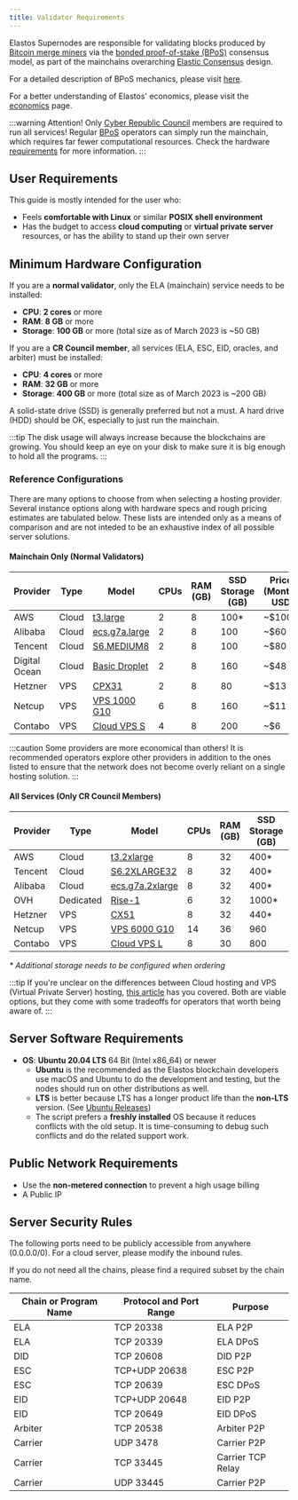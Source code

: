 ```yaml
---
title: Validator Requirements
---
```


Elastos Supernodes are responsible for validating blocks produced by [Bitcoin merge miners](/learn/mainchain/auxpow) via the [bonded proof-of-stake (BPoS)](/learn/mainchain/bpos) consensus model, as part of the mainchains overarching [Elastic Consensus](/learn/mainchain/intro/#elastic-consensus) design.

For a detailed description of BPoS mechanics, please visit [here](/learn/mainchain/bpos).

For a better understanding of Elastos' economics, please visit the [economics](/start/economics) page.

:::warning Attention!
Only [Cyber Republic Council](/start/governance/#council) members are required to run all services! Regular [BPoS](/learn/mainchain/bpos) operators can simply run the mainchain, which requires far fewer computational resources. Check the hardware [requirements](/nodes/requirements/#minimum-hardware-configuration) for more information.
:::

## User Requirements

This guide is mostly intended for the user who:

- Feels **comfortable with Linux** or similar **POSIX shell environment**
- Has the budget to access **cloud computing** or **virtual private server** resources, or has the ability to stand up their own server

## Minimum Hardware Configuration

If you are a **normal validator**, only the ELA (mainchain) service needs to be installed:

- **CPU**: **2 cores** or more
- **RAM**: **8 GB** or more
- **Storage**: **100 GB** or more (total size as of March 2023 is ~50 GB)

If you are a **CR Council member**, all services (ELA, ESC, EID, oracles, and arbiter) must be installed:

- **CPU**: **4 cores** or more
- **RAM**: **32 GB** or more
- **Storage**: **400 GB** or more (total size as of March 2023 is ~200 GB)

A solid-state drive (SSD) is generally preferred but not a must. A hard drive (HDD) should be OK, especially to just run the mainchain.

:::tip
The disk usage will always increase because the blockchains are growing. You should keep an eye on your disk to make sure it is big enough to hold all the programs.
:::

### Reference Configurations

There are many options to choose from when selecting a hosting provider. Several instance options along with hardware specs and rough pricing estimates are tabulated below. These lists are intended only as a means of comparison and are not inteded to be an exhaustive index of all possible server solutions.

<!-- markdown-link-check-disable -->

#### Mainchain Only (Normal Validators)

| Provider      | Type  | Model                                                                                                                | CPUs | RAM (GB) | SSD Storage (GB) | Price (Month) USD |
| ------------- | ----- | -------------------------------------------------------------------------------------------------------------------- | ---- | -------- | ---------------- | ----------------- |
| AWS           | Cloud | [t3.large](https://aws.amazon.com/ec2/instance-types/t3/)                                                            | 2    | 8        | 100\*            | ~$100             |
| Alibaba       | Cloud | [ecs.g7a.large](https://www.alibabacloud.com/product)                                                                | 2    | 8        | 100              | ~$60              |
| Tencent       | Cloud | [S6.MEDIUM8](https://www.tencentcloud.com/pricing)                                                                   | 2    | 8        | 100              | ~$80              |
| Digital Ocean | Cloud | [Basic Droplet](https://www.digitalocean.com/pricing/droplets)                                                       | 2    | 8        | 160              | ~$48              |
| Hetzner       | VPS   | [CPX31](https://www.hetzner.com/cloud)                                                                               | 2    | 8        | 80               | ~$13              |
| Netcup        | VPS   | [VPS 1000 G10](https://www.netcup.eu/bestellen/produkt.php?produkt=2996)                                             | 6    | 8        | 160              | ~$11              |
| Contabo       | VPS   | [Cloud VPS S](https://contabo.com/en/vps/vps-s-ssd/?image=ubuntu.267&qty=1&contract=1&storage-type=vps-s-200-gb-ssd) | 4    | 8        | 200              | ~$6               |

:::caution Some providers are more economical than others!
It is recommended operators explore other providers in addition to the ones listed to ensure that the network does not become overly reliant on a single hosting solution.
:::

#### All Services (Only CR Council Members)

| Provider | Type      | Model                                                                                                                | CPUs | RAM (GB) | SSD Storage (GB) | Price (Month) USD |
| -------- | --------- | -------------------------------------------------------------------------------------------------------------------- | ---- | -------- | ---------------- | ----------------- |
| AWS      | Cloud     | [t3.2xlarge](https://aws.amazon.com/ec2/instance-types/t3/)                                                          | 8    | 32       | 400\*            | ~$280             |
| Tencent  | Cloud     | [S6.2XLARGE32](https://www.tencentcloud.com/pricing)                                                                 | 8    | 32       | 400\*            | ~$275             |
| Alibaba  | Cloud     | [ecs.g7a.2xlarge](https://www.alibabacloud.com/product)                                                              | 8    | 32       | 400\*            | ~$250             |
| OVH      | Dedicated | [Rise-1](https://www.ovhcloud.com/en/bare-metal/rise/rise-1/)                                                        | 6    | 32       | 1000\*           | ~$85              |
| Hetzner  | VPS       | [CX51](https://www.hetzner.com/cloud)                                                                                | 8    | 32       | 440\*            | ~$60              |
| Netcup   | VPS       | [VPS 6000 G10](https://www.netcup.eu/vserver/vps.php)                                                                | 14   | 36       | 960              | ~$40              |
| Contabo  | VPS       | [Cloud VPS L](https://contabo.com/en/vps/vps-l-ssd/?image=ubuntu.267&qty=1&contract=1&storage-type=vps-m-400-gb-ssd) | 8    | 30       | 800              | ~$25              |

_\* Additional storage needs to be configured when ordering_

:::tip
If you're unclear on the differences between Cloud hosting and VPS (Virtual Private Server) hosting, [this article](https://www.cloudways.com/blog/cloud-vs-vps-hosting/) has you covered. Both are viable options, but they come with some tradeoffs for operators that worth being aware of.
:::

<!-- markdown-link-check-enable -->

## Server Software Requirements

- **OS**: **Ubuntu 20.04 LTS** 64 Bit (Intel x86_64) or newer
  - **Ubuntu** is the recommended as the Elastos blockchain developers use macOS and Ubuntu to do the development and testing, but the nodes should run on other distributions as well.
  - **LTS** is better because LTS has a longer product life than the **non-LTS** version. (See [Ubuntu Releases](https://wiki.ubuntu.com/Releases))
  - The script prefers a **freshly installed** OS because it reduces conflicts with the old setup. It is time-consuming to debug such conflicts and do the related support work.

## Public Network Requirements

- Use the **non-metered connection** to prevent a high usage billing
- A Public IP

## Server Security Rules

The following ports need to be publicly accessible from anywhere (0.0.0.0/0). For a cloud server, please modify the inbound rules.

If you do not need all the chains, please find a required subset by the chain name.

| Chain or Program Name | Protocol and Port Range | Purpose           |
| --------------------- | ----------------------- | ----------------- |
| ELA                   | TCP 20338               | ELA P2P           |
| ELA                   | TCP 20339               | ELA DPoS          |
| DID                   | TCP 20608               | DID P2P           |
| ESC                   | TCP+UDP 20638           | ESC P2P           |
| ESC                   | TCP 20639               | ESC DPoS          |
| EID                   | TCP+UDP 20648           | EID P2P           |
| EID                   | TCP 20649               | EID DPoS          |
| Arbiter               | TCP 20538               | Arbiter P2P       |
| Carrier               | UDP 3478                | Carrier P2P       |
| Carrier               | TCP 33445               | Carrier TCP Relay |
| Carrier               | UDP 33445               | Carrier P2P       |
